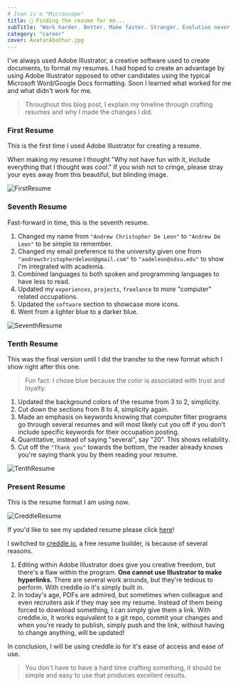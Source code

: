 ```yaml
---
# Icon is a "Microscope"
title: 🔬 Finding the resume for me...
subTitle: "Work harder. Better. Make faster. Stronger. Evolution never over."
category: "career"
cover: AvatarAbathur.jpg
---
```


I've always used Adobe Illustrator, a creative software used to create documents, to format my resumes. I had hoped to create an advantage by using Adobe Illustrator opposed to other candidates using the typical Microsoft Word/Google Docs formatting. Soon I learned what worked for me and what didn't work for me.

> Throughout this blog post, I explain my timeline through crafting resumes and why I made the changes I did.

### First Resume

This is the first time I used Adobe Illustrator for creating a resume. 

When making my resume I thought "Why not have fun with it, include everything that I thought was cool." If you wish not to cringe, please stray your eyes away from this beautiful, but blinding image.

![FirstResume](FirstResume.jpg)

### Seventh Resume

Fast-forward in time, this is the seventh resume.

1. Changed my name from `"Andrew Christopher De Leon"` to `"Andrew De Leon"` to be simple to remember.
2. Changed my email preference to the university given one from `"andrewchristopherdeleon@gmail.com"` to `"aadeleon@sdsu.edu"` to show I'm integrated with academia.
3. Combined languages to both spoken and programming languages to have less to read.
4. Updated my `experiences`, `projects`, `freelance` to more "computer" related occupations.
5. Updated the `software` section to showcase more icons.
6. Went from a lighter blue to a darker blue.

![SeventhResume](SeventhResume.jpg)

### Tenth Resume

This was the final version until I did the transfer to the new format which I show right after this one.

> Fun fact: I chose blue because the color is associated with trust and loyalty.

1. Updated the background colors of the resume from 3 to 2, simplicity.
2. Cut down the sections from 8 to 4, simplicity again.
3. Made an emphasis on keywords knowing that computer filter programs go through several resumes and will most likely cut you off if you don't include specific keywords for their occupation posting.
4. Quantitative, instead of saying "several", say "20". This shows reliability.
5. Cut off the `"Thank you"` towards the bottom, the reader already knows you're saying thank you by them reading your resume.

![TenthResume](TenthResume.jpg)

### Present Resume

This is the resume format I am using now.

![CreddleResume](CreddleResume.jpg)

If you'd like to see my updated resume please click <a href="https://resume.creddle.io/resume/ayjgtizt9n7" target="_blank">here</a>!

I switched to <a href="http://creddle.io/" target="_blank">creddle.io</a>, a free resume builder, is because of several reasons.

1. Editing within Adobe Illustrator does give you creative freedom, but there's a flaw within the program. **One cannot use Illustrator to make hyperlinks.** There are several work arounds, but they're tedious to perform. With creddle.io it's simply built in.
2. In today's age, PDFs are admired, but sometimes when colleague and even recruiters ask if they may see my resume. Instead of them being forced to download something, I can simply give them a link. With creddle.io, it works equivalent to a git repo, commit your changes and when you're ready to publish, simply push and the link, without having to change anything, will be updated!

In conclusion, I will be using creddle.io for it's ease of access and ease of use.

> You don't have to have a hard time crafting something, it should be simple and easy to use that produces excellent results.


